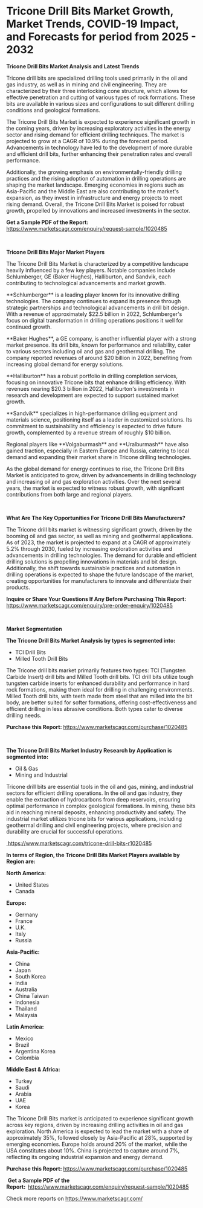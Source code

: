 <p><h1>Tricone Drill Bits Market Growth, Market Trends, COVID-19 Impact, and Forecasts for period from 2025 - 2032</h1></p><p><strong>Tricone Drill Bits Market Analysis and Latest Trends</strong></p>
<p><p>Tricone drill bits are specialized drilling tools used primarily in the oil and gas industry, as well as in mining and civil engineering. They are characterized by their three interlocking cone structure, which allows for effective penetration and cutting of various types of rock formations. These bits are available in various sizes and configurations to suit different drilling conditions and geological formations.</p><p>The Tricone Drill Bits Market is expected to experience significant growth in the coming years, driven by increasing exploratory activities in the energy sector and rising demand for efficient drilling techniques. The market is projected to grow at a CAGR of 10.9% during the forecast period. Advancements in technology have led to the development of more durable and efficient drill bits, further enhancing their penetration rates and overall performance.</p><p>Additionally, the growing emphasis on environmentally-friendly drilling practices and the rising adoption of automation in drilling operations are shaping the market landscape. Emerging economies in regions such as Asia-Pacific and the Middle East are also contributing to the market's expansion, as they invest in infrastructure and energy projects to meet rising demand. Overall, the Tricone Drill Bits Market is poised for robust growth, propelled by innovations and increased investments in the sector.</p></p>
<p><strong>Get a Sample PDF of the Report:&nbsp;</strong> <a href="https://www.marketscagr.com/enquiry/request-sample/1020485?utm_campaign=3368&utm_medium=2&utm_source=Github&utm_content=ia&utm_term=09042025&utm_id=tricone-drill-bits">https://www.marketscagr.com/enquiry/request-sample/1020485</a></p>
<p>&nbsp;</p>
<p><strong>Tricone Drill Bits Major Market Players</strong></p>
<p><p>The Tricone Drill Bits Market is characterized by a competitive landscape heavily influenced by a few key players. Notable companies include Schlumberger, GE (Baker Hughes), Halliburton, and Sandvik, each contributing to technological advancements and market growth.</p><p>**Schlumberger** is a leading player known for its innovative drilling technologies. The company continues to expand its presence through strategic partnerships and technological advancements in drill bit design. With a revenue of approximately $22.5 billion in 2022, Schlumberger's focus on digital transformation in drilling operations positions it well for continued growth.</p><p>**Baker Hughes**, a GE company, is another influential player with a strong market presence. Its drill bits, known for performance and reliability, cater to various sectors including oil and gas and geothermal drilling. The company reported revenues of around $20 billion in 2022, benefiting from increasing global demand for energy solutions.</p><p>**Halliburton** has a robust portfolio in drilling completion services, focusing on innovative Tricone bits that enhance drilling efficiency. With revenues nearing $20.3 billion in 2022, Halliburton's investments in research and development are expected to support sustained market growth.</p><p>**Sandvik** specializes in high-performance drilling equipment and materials science, positioning itself as a leader in customized solutions. Its commitment to sustainability and efficiency is expected to drive future growth, complemented by a revenue stream of roughly $10 billion.</p><p>Regional players like **Volgaburmash** and **Uralburmash** have also gained traction, especially in Eastern Europe and Russia, catering to local demand and expanding their market share in Tricone drilling technologies.</p><p>As the global demand for energy continues to rise, the Tricone Drill Bits Market is anticipated to grow, driven by advancements in drilling technology and increasing oil and gas exploration activities. Over the next several years, the market is expected to witness robust growth, with significant contributions from both large and regional players.</p></p>
<p>&nbsp;</p>
<p><strong>What Are The Key Opportunities For Tricone Drill Bits Manufacturers?</strong></p>
<p><p>The Tricone drill bits market is witnessing significant growth, driven by the booming oil and gas sector, as well as mining and geothermal applications. As of 2023, the market is projected to expand at a CAGR of approximately 5.2% through 2030, fueled by increasing exploration activities and advancements in drilling technologies. The demand for durable and efficient drilling solutions is propelling innovations in materials and bit design. Additionally, the shift towards sustainable practices and automation in drilling operations is expected to shape the future landscape of the market, creating opportunities for manufacturers to innovate and differentiate their products.</p></p>
<p><strong>Inquire or Share Your Questions If Any Before Purchasing This Report:</strong> <a href="https://www.marketscagr.com/enquiry/pre-order-enquiry/1020485?utm_campaign=3368&utm_medium=2&utm_source=Github&utm_content=ia&utm_term=09042025&utm_id=tricone-drill-bits">https://www.marketscagr.com/enquiry/pre-order-enquiry/1020485</a></p>
<p>&nbsp;</p>
<p><strong>Market Segmentation</strong></p>
<p><strong>The Tricone Drill Bits Market Analysis by types is segmented into:</strong></p>
<p><ul><li>TCI Drill Bits</li><li>Milled Tooth Drill Bits</li></ul></p>
<p><p>The Tricone drill bits market primarily features two types: TCI (Tungsten Carbide Insert) drill bits and Milled Tooth drill bits. TCI drill bits utilize tough tungsten carbide inserts for enhanced durability and performance in hard rock formations, making them ideal for drilling in challenging environments. Milled Tooth drill bits, with teeth made from steel that are milled into the bit body, are better suited for softer formations, offering cost-effectiveness and efficient drilling in less abrasive conditions. Both types cater to diverse drilling needs.</p></p>
<p><strong>Purchase this Report:&nbsp;</strong><a href="https://www.marketscagr.com/purchase/1020485?utm_campaign=3368&utm_medium=2&utm_source=Github&utm_content=ia&utm_term=09042025&utm_id=tricone-drill-bits">https://www.marketscagr.com/purchase/1020485</a></p>
<p>&nbsp;</p>
<p><strong>The Tricone Drill Bits Market Industry Research by Application is segmented into:</strong></p>
<p><ul><li>Oil & Gas</li><li>Mining and Industrial</li></ul></p>
<p><p>Tricone drill bits are essential tools in the oil and gas, mining, and industrial sectors for efficient drilling operations. In the oil and gas industry, they enable the extraction of hydrocarbons from deep reservoirs, ensuring optimal performance in complex geological formations. In mining, these bits aid in reaching mineral deposits, enhancing productivity and safety. The industrial market utilizes tricone bits for various applications, including geothermal drilling and civil engineering projects, where precision and durability are crucial for successful operations.</p></p>
<p><a href="https://www.marketscagr.com/tricone-drill-bits-r1020485?utm_campaign=3368&utm_medium=2&utm_source=Github&utm_content=ia&utm_term=09042025&utm_id=tricone-drill-bits">&nbsp;https://www.marketscagr.com/tricone-drill-bits-r1020485</a></p>
<p><strong>In terms of Region, the Tricone Drill Bits Market Players available by Region are:</strong></p>
<p>
    <p> <strong> North America: </strong>
        <ul>
            <li>United States</li>
            <li>Canada</li>
        </ul>
        </p> 
    <p> <strong> Europe: </strong>
        <ul>
            <li>Germany</li>
            <li>France</li>
            <li>U.K.</li>
            <li>Italy</li>
            <li>Russia</li>
        </ul>
        </p> 
    <p> <strong> Asia-Pacific: </strong>
        <ul>
            <li>China</li>
            <li>Japan</li>
            <li>South Korea</li>
            <li>India</li>
            <li>Australia</li>
            <li>China Taiwan</li>
            <li>Indonesia</li>
            <li>Thailand</li>
            <li>Malaysia</li>
        </ul>
        </p> 
    <p> <strong> Latin America: </strong>
        <ul>
            <li>Mexico</li>
            <li>Brazil</li>
            <li>Argentina Korea</li>
            <li>Colombia</li>
        </ul>
        </p> 
    <p> <strong> Middle East & Africa: </strong>
        <ul>
            <li>Turkey</li>
            <li>Saudi</li>
            <li>Arabia</li>
            <li>UAE</li>
            <li>Korea</li>
        </ul>
    </p>
    </p>
<p><p>The Tricone Drill Bits market is anticipated to experience significant growth across key regions, driven by increasing drilling activities in oil and gas exploration. North America is expected to lead the market with a share of approximately 35%, followed closely by Asia-Pacific at 28%, supported by emerging economies. Europe holds around 20% of the market, while the USA constitutes about 10%. China is projected to capture around 7%, reflecting its ongoing industrial expansion and energy demand.</p></p>
<p><strong>Purchase this Report: </strong><a href="https://www.marketscagr.com/purchase/1020485?utm_campaign=3368&utm_medium=2&utm_source=Github&utm_content=ia&utm_term=09042025&utm_id=tricone-drill-bits">https://www.marketscagr.com/purchase/1020485</a></p>
<p>&nbsp;<strong>Get a Sample PDF of the Report:&nbsp;&nbsp;</strong><a href="https://www.marketscagr.com/enquiry/request-sample/1020485?utm_campaign=3368&utm_medium=2&utm_source=Github&utm_content=ia&utm_term=09042025&utm_id=tricone-drill-bits">https://www.marketscagr.com/enquiry/request-sample/1020485</a></p>
<p><strong></strong></p>
<p>Check more reports on <a href="https://www.marketscagr.com/?utm_campaign=3368&utm_medium=2&utm_source=Github&utm_content=ia&utm_term=09042025&utm_id=tricone-drill-bits">https://www.marketscagr.com/</a></p>